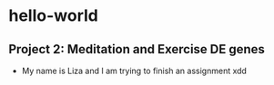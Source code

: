 # hello-world
## Project 2: Meditation and Exercise DE genes
- My name is Liza and I am trying to finish an assignment xdd
